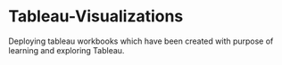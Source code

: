# Tableau-Visualizations
Deploying tableau workbooks which have been created with purpose of learning and exploring Tableau.
